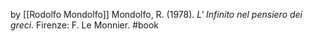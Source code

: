 by [[Rodolfo Mondolfo]]
Mondolfo, R. (1978). _L' Infinito nel pensiero dei greci_. Firenze: F. Le Monnier.
#book 